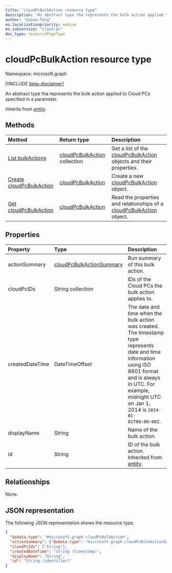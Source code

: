 ```yaml
---
title: "cloudPcBulkAction resource type"
description: "An abstract type tha represents the bulk action applied to Cloud PCs specified in a parameter."
author: "Guoan-Tang"
ms.localizationpriority: medium
ms.subservice: "cloud-pc"
doc_type: resourcePageType
---
```


# cloudPcBulkAction resource type

Namespace: microsoft.graph

[!INCLUDE [beta-disclaimer](../../includes/beta-disclaimer.md)]

An abstract type tha represents the bulk action applied to Cloud PCs specified in a parameter.

Inherits from [entity](../resources/entity.md).

## Methods
|Method|Return type|Description|
|:---|:---|:---|
|[List bulkActions](../api/virtualendpoint-list-bulkactions.md)|[cloudPcBulkAction](../resources/cloudpcbulkaction.md) collection|Get a list of the [cloudPcBulkAction](../resources/cloudpcbulkaction.md) objects and their properties.|
|[Create cloudPcBulkAction](../api/virtualendpoint-post-bulkactions.md)|[cloudPcBulkAction](../resources/cloudpcbulkaction.md)|Create a new [cloudPcBulkAction](../resources/cloudpcbulkaction.md) object.|
|[Get cloudPcBulkAction](../api/cloudpcbulkaction-get.md)|[cloudPcBulkAction](../resources/cloudpcbulkaction.md)|Read the properties and relationships of a [cloudPcBulkAction](../resources/cloudpcbulkaction.md) object.|

## Properties
|Property|Type|Description|
|:---|:---|:---|
|actionSummary|[cloudPcBulkActionSummary](../resources/cloudpcbulkactionsummary.md)|Run summary of this bulk action.|
|cloudPcIDs|String collection|IDs of the Cloud PCs the bulk action applies to. |
|createdDateTime|DateTimeOffset|The date and time when the bulk action was created. The timestamp type represents date and time information using ISO 8601 format and is always in UTC. For example, midnight UTC on Jan 1, 2014 is `2014-01-01T00:00:00Z`.|
|displayName|String|Name of the bulk action.|
|id|String|ID of the bulk action. Inherited from [entity](entity.md).|

## Relationships
None.

## JSON representation
The following JSON representation shows the resource type.
<!-- {
  "blockType": "resource",
  "keyProperty": "id",
  "@odata.type": "microsoft.graph.cloudPcBulkAction",
  "openType": false
}
-->
``` json
{
  "@odata.type": "#microsoft.graph.cloudPcBulkAction",
  "actionSummary": {"@odata.type": "microsoft.graph.cloudPcBulkActionSummary"},
  "cloudPcIds": ["String"],
  "createdDateTime": "String (timestamp)",
  "displayName": "String",
  "id": "String (identifier)"
}
```
